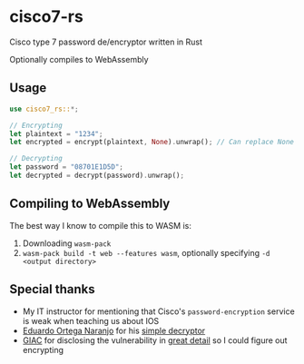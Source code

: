# cisco7-rs
Cisco type 7 password de/encryptor written in Rust

Optionally compiles to WebAssembly

## Usage
```rs
use cisco7_rs::*;

// Encrypting
let plaintext = "1234";
let encrypted = encrypt(plaintext, None).unwrap(); // Can replace None with Some(<desired salt>)

// Decrypting
let password = "08701E1D5D";
let decrypted = decrypt(password).unwrap();
```

## Compiling to WebAssembly
The best way I know to compile this to WASM is: 
1. Downloading `wasm-pack`
2. `wasm-pack build -t web --features wasm`, optionally specifying `-d <output directory>`

## Special thanks
- My IT instructor for mentioning that Cisco's `password-encryption` service is weak when teaching us about IOS
- [Eduardo Ortega Naranjo](https://github.com/Eduardo-Ortega102) for his [simple decryptor](https://gist.github.com/Eduardo-Ortega102/12923a72097347650856401eced0eb4d)
- [GIAC](https://www.giac.org/) for disclosing the vulnerability in [great detail](https://www.giac.org/paper/gcih/84/cisco-ios-type-7-password-vulnerability/100566) so I could figure out encrypting
